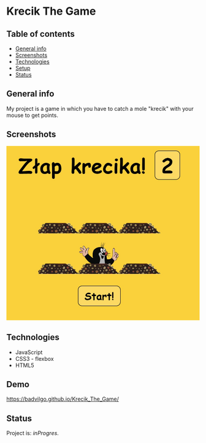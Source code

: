 # Krecik The Game

## Table of contents

* [General info](#general-info)
* [Screenshots](#screenshots)
* [Technologies](#technologies)
* [Setup](#setup)
* [Status](#status)

## General info
My project is a game in which you have to catch a mole "krecik" with your mouse to get points.

## Screenshots
![Example screenshot](img/screenshot.jpg)

## Technologies
* JavaScript 
* CSS3 - flexbox 
* HTML5 


## Demo
https://badvilgo.github.io/Krecik_The_Game/

## Status
Project is: _inProgres_.


